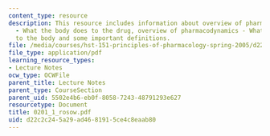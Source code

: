 ```yaml
---
content_type: resource
description: This resource includes information about overview of pharmacokinetics
  - What the body does to the drug, overview of pharmacodynamics - What the drug does
  to the body and some important definitions.
file: /media/courses/hst-151-principles-of-pharmacology-spring-2005/d22c2c245a29ad4681915ce4c8eaab80_0201_1_rosow.pdf
file_type: application/pdf
learning_resource_types:
- Lecture Notes
ocw_type: OCWFile
parent_title: Lecture Notes
parent_type: CourseSection
parent_uid: 5502e4b6-eb0f-8058-7243-48791293e627
resourcetype: Document
title: 0201_1_rosow.pdf
uid: d22c2c24-5a29-ad46-8191-5ce4c8eaab80
---
```


